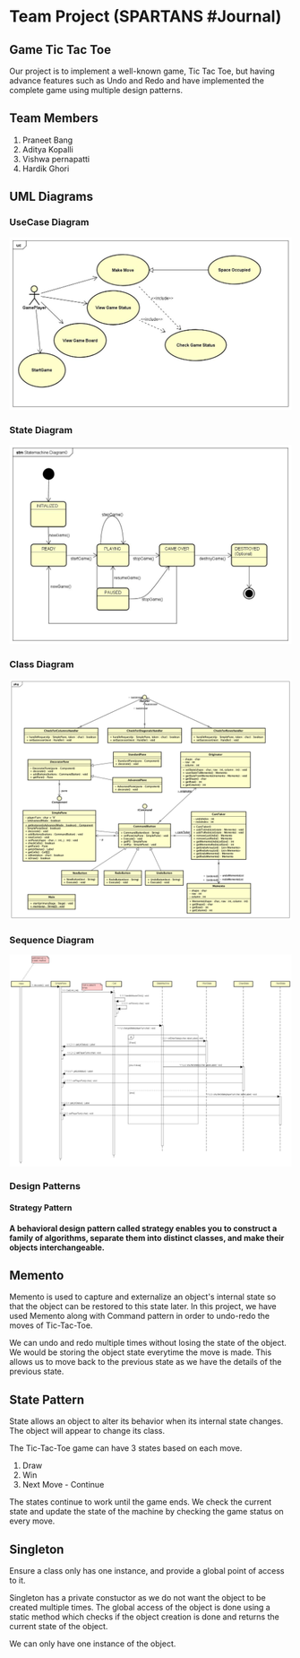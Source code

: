 # Team Project (SPARTANS #Journal)

## Game Tic Tac Toe

Our project is to implement a well-known game, Tic Tac Toe, but having advance features such as Undo and Redo and have implemented the complete game using multiple design patterns.

## Team Members

1. Praneet Bang
2. Aditya Kopalli
3. Vishwa pernapatti
4. Hardik Ghori

## UML Diagrams

### UseCase Diagram
![](images/UseCaseDiagram.jpg)

### State Diagram
![](images/StatemachineDiagram.jpg)

### Class Diagram
![](images/Class%20Diagram.png)

### Sequence Diagram
![](images/Sequence%20Diagram.jpg)

### Design Patterns

#### Strategy Pattern 
#### A behavioral design pattern called strategy enables you to construct a family of algorithms, separate them into distinct classes, and make their objects interchangeable.

## Memento

Memento is used to capture and externalize an object's internal state so that the object can be restored to this state later. In this project, we have used Memento along with Command pattern in order to undo-redo the moves of Tic-Tac-Toe.

We can undo and redo multiple times without losing the state of the object. We would be storing the object state everytime the move is made. This allows us to move back to the previous state as we have the details of the previous state.

## State Pattern

State allows an object to alter its behavior when its internal state changes. The object will appear to change its class.

The Tic-Tac-Toe game can have 3 states based on each move.

1. Draw
2. Win
3. Next Move - Continue

The states continue to work until the game ends. We check the current state and update the state of the machine by checking the game status on every move.

## Singleton

Ensure a class only has one instance, and provide a global point of access to it.

Singleton has a private constuctor as we do not want the object to be created multiple times. The global access of the object is done using a static method which checks if the object creation is done and returns the current state of the object.

We can only have one instance of the object.

